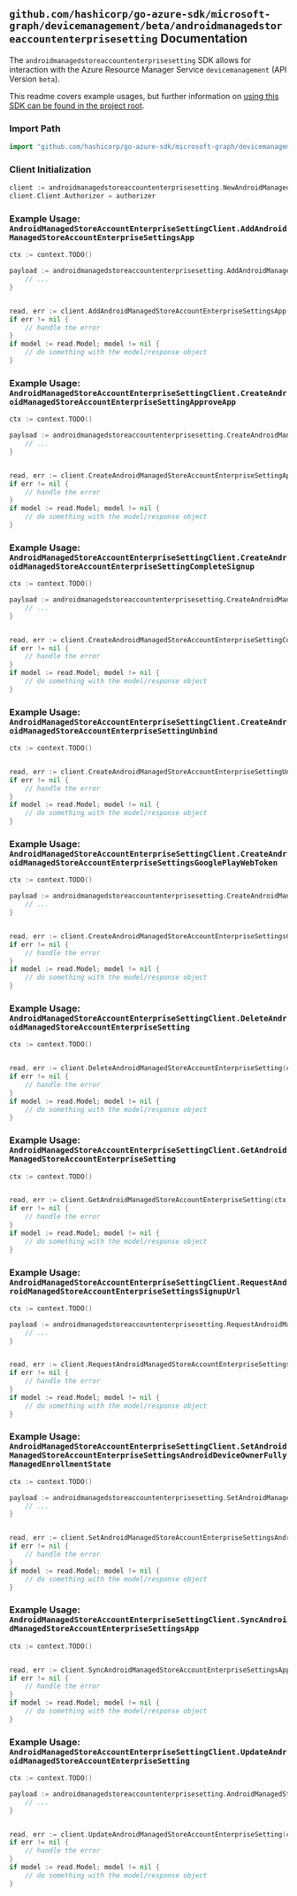 
## `github.com/hashicorp/go-azure-sdk/microsoft-graph/devicemanagement/beta/androidmanagedstoreaccountenterprisesetting` Documentation

The `androidmanagedstoreaccountenterprisesetting` SDK allows for interaction with the Azure Resource Manager Service `devicemanagement` (API Version `beta`).

This readme covers example usages, but further information on [using this SDK can be found in the project root](https://github.com/hashicorp/go-azure-sdk/tree/main/docs).

### Import Path

```go
import "github.com/hashicorp/go-azure-sdk/microsoft-graph/devicemanagement/beta/androidmanagedstoreaccountenterprisesetting"
```


### Client Initialization

```go
client := androidmanagedstoreaccountenterprisesetting.NewAndroidManagedStoreAccountEnterpriseSettingClientWithBaseURI("https://management.azure.com")
client.Client.Authorizer = authorizer
```


### Example Usage: `AndroidManagedStoreAccountEnterpriseSettingClient.AddAndroidManagedStoreAccountEnterpriseSettingsApp`

```go
ctx := context.TODO()

payload := androidmanagedstoreaccountenterprisesetting.AddAndroidManagedStoreAccountEnterpriseSettingsAppRequest{
	// ...
}


read, err := client.AddAndroidManagedStoreAccountEnterpriseSettingsApp(ctx, payload)
if err != nil {
	// handle the error
}
if model := read.Model; model != nil {
	// do something with the model/response object
}
```


### Example Usage: `AndroidManagedStoreAccountEnterpriseSettingClient.CreateAndroidManagedStoreAccountEnterpriseSettingApproveApp`

```go
ctx := context.TODO()

payload := androidmanagedstoreaccountenterprisesetting.CreateAndroidManagedStoreAccountEnterpriseSettingApproveAppRequest{
	// ...
}


read, err := client.CreateAndroidManagedStoreAccountEnterpriseSettingApproveApp(ctx, payload)
if err != nil {
	// handle the error
}
if model := read.Model; model != nil {
	// do something with the model/response object
}
```


### Example Usage: `AndroidManagedStoreAccountEnterpriseSettingClient.CreateAndroidManagedStoreAccountEnterpriseSettingCompleteSignup`

```go
ctx := context.TODO()

payload := androidmanagedstoreaccountenterprisesetting.CreateAndroidManagedStoreAccountEnterpriseSettingCompleteSignupRequest{
	// ...
}


read, err := client.CreateAndroidManagedStoreAccountEnterpriseSettingCompleteSignup(ctx, payload)
if err != nil {
	// handle the error
}
if model := read.Model; model != nil {
	// do something with the model/response object
}
```


### Example Usage: `AndroidManagedStoreAccountEnterpriseSettingClient.CreateAndroidManagedStoreAccountEnterpriseSettingUnbind`

```go
ctx := context.TODO()


read, err := client.CreateAndroidManagedStoreAccountEnterpriseSettingUnbind(ctx)
if err != nil {
	// handle the error
}
if model := read.Model; model != nil {
	// do something with the model/response object
}
```


### Example Usage: `AndroidManagedStoreAccountEnterpriseSettingClient.CreateAndroidManagedStoreAccountEnterpriseSettingsGooglePlayWebToken`

```go
ctx := context.TODO()

payload := androidmanagedstoreaccountenterprisesetting.CreateAndroidManagedStoreAccountEnterpriseSettingsGooglePlayWebTokenRequest{
	// ...
}


read, err := client.CreateAndroidManagedStoreAccountEnterpriseSettingsGooglePlayWebToken(ctx, payload)
if err != nil {
	// handle the error
}
if model := read.Model; model != nil {
	// do something with the model/response object
}
```


### Example Usage: `AndroidManagedStoreAccountEnterpriseSettingClient.DeleteAndroidManagedStoreAccountEnterpriseSetting`

```go
ctx := context.TODO()


read, err := client.DeleteAndroidManagedStoreAccountEnterpriseSetting(ctx, androidmanagedstoreaccountenterprisesetting.DefaultDeleteAndroidManagedStoreAccountEnterpriseSettingOperationOptions())
if err != nil {
	// handle the error
}
if model := read.Model; model != nil {
	// do something with the model/response object
}
```


### Example Usage: `AndroidManagedStoreAccountEnterpriseSettingClient.GetAndroidManagedStoreAccountEnterpriseSetting`

```go
ctx := context.TODO()


read, err := client.GetAndroidManagedStoreAccountEnterpriseSetting(ctx, androidmanagedstoreaccountenterprisesetting.DefaultGetAndroidManagedStoreAccountEnterpriseSettingOperationOptions())
if err != nil {
	// handle the error
}
if model := read.Model; model != nil {
	// do something with the model/response object
}
```


### Example Usage: `AndroidManagedStoreAccountEnterpriseSettingClient.RequestAndroidManagedStoreAccountEnterpriseSettingsSignupUrl`

```go
ctx := context.TODO()

payload := androidmanagedstoreaccountenterprisesetting.RequestAndroidManagedStoreAccountEnterpriseSettingsSignupUrlRequest{
	// ...
}


read, err := client.RequestAndroidManagedStoreAccountEnterpriseSettingsSignupUrl(ctx, payload)
if err != nil {
	// handle the error
}
if model := read.Model; model != nil {
	// do something with the model/response object
}
```


### Example Usage: `AndroidManagedStoreAccountEnterpriseSettingClient.SetAndroidManagedStoreAccountEnterpriseSettingsAndroidDeviceOwnerFullyManagedEnrollmentState`

```go
ctx := context.TODO()

payload := androidmanagedstoreaccountenterprisesetting.SetAndroidManagedStoreAccountEnterpriseSettingsAndroidDeviceOwnerFullyManagedEnrollmentStateRequest{
	// ...
}


read, err := client.SetAndroidManagedStoreAccountEnterpriseSettingsAndroidDeviceOwnerFullyManagedEnrollmentState(ctx, payload)
if err != nil {
	// handle the error
}
if model := read.Model; model != nil {
	// do something with the model/response object
}
```


### Example Usage: `AndroidManagedStoreAccountEnterpriseSettingClient.SyncAndroidManagedStoreAccountEnterpriseSettingsApp`

```go
ctx := context.TODO()


read, err := client.SyncAndroidManagedStoreAccountEnterpriseSettingsApp(ctx)
if err != nil {
	// handle the error
}
if model := read.Model; model != nil {
	// do something with the model/response object
}
```


### Example Usage: `AndroidManagedStoreAccountEnterpriseSettingClient.UpdateAndroidManagedStoreAccountEnterpriseSetting`

```go
ctx := context.TODO()

payload := androidmanagedstoreaccountenterprisesetting.AndroidManagedStoreAccountEnterpriseSettings{
	// ...
}


read, err := client.UpdateAndroidManagedStoreAccountEnterpriseSetting(ctx, payload)
if err != nil {
	// handle the error
}
if model := read.Model; model != nil {
	// do something with the model/response object
}
```
